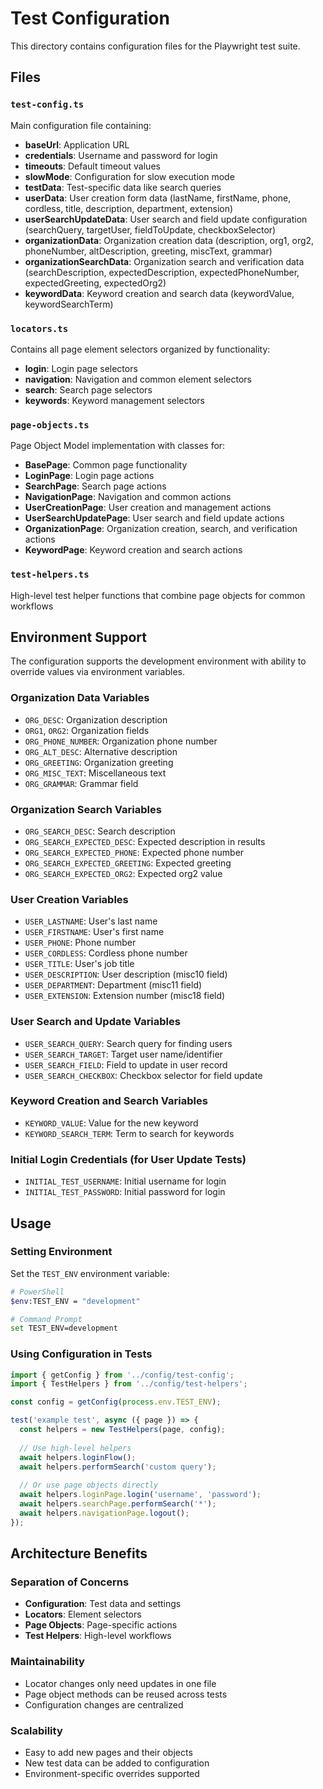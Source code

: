 # Test Configuration

This directory contains configuration files for the Playwright test suite.

## Files

### `test-config.ts`
Main configuration file containing:
- **baseUrl**: Application URL
- **credentials**: Username and password for login
- **timeouts**: Default timeout values
- **slowMode**: Configuration for slow execution mode
- **testData**: Test-specific data like search queries
- **userData**: User creation form data (lastName, firstName, phone, cordless, title, description, department, extension)
- **userSearchUpdateData**: User search and field update configuration (searchQuery, targetUser, fieldToUpdate, checkboxSelector)
- **organizationData**: Organization creation data (description, org1, org2, phoneNumber, altDescription, greeting, miscText, grammar)
- **organizationSearchData**: Organization search and verification data (searchDescription, expectedDescription, expectedPhoneNumber, expectedGreeting, expectedOrg2)
- **keywordData**: Keyword creation and search data (keywordValue, keywordSearchTerm)

### `locators.ts`
Contains all page element selectors organized by functionality:
- **login**: Login page selectors
- **navigation**: Navigation and common element selectors
- **search**: Search page selectors
- **keywords**: Keyword management selectors

### `page-objects.ts`
Page Object Model implementation with classes for:
- **BasePage**: Common page functionality
- **LoginPage**: Login page actions
- **SearchPage**: Search page actions  
- **NavigationPage**: Navigation and common actions
- **UserCreationPage**: User creation and management actions
- **UserSearchUpdatePage**: User search and field update actions
- **OrganizationPage**: Organization creation, search, and verification actions
- **KeywordPage**: Keyword creation and search actions

### `test-helpers.ts`
High-level test helper functions that combine page objects for common workflows

## Environment Support

The configuration supports the development environment with ability to override values via environment variables.

### Organization Data Variables
- `ORG_DESC`: Organization description
- `ORG1`, `ORG2`: Organization fields
- `ORG_PHONE_NUMBER`: Organization phone number
- `ORG_ALT_DESC`: Alternative description
- `ORG_GREETING`: Organization greeting
- `ORG_MISC_TEXT`: Miscellaneous text
- `ORG_GRAMMAR`: Grammar field

### Organization Search Variables
- `ORG_SEARCH_DESC`: Search description
- `ORG_SEARCH_EXPECTED_DESC`: Expected description in results
- `ORG_SEARCH_EXPECTED_PHONE`: Expected phone number
- `ORG_SEARCH_EXPECTED_GREETING`: Expected greeting
- `ORG_SEARCH_EXPECTED_ORG2`: Expected org2 value

### User Creation Variables
- `USER_LASTNAME`: User's last name
- `USER_FIRSTNAME`: User's first name
- `USER_PHONE`: Phone number
- `USER_CORDLESS`: Cordless phone number
- `USER_TITLE`: User's job title
- `USER_DESCRIPTION`: User description (misc10 field)
- `USER_DEPARTMENT`: Department (misc11 field)
- `USER_EXTENSION`: Extension number (misc18 field)

### User Search and Update Variables
- `USER_SEARCH_QUERY`: Search query for finding users
- `USER_SEARCH_TARGET`: Target user name/identifier  
- `USER_SEARCH_FIELD`: Field to update in user record
- `USER_SEARCH_CHECKBOX`: Checkbox selector for field update

### Keyword Creation and Search Variables
- `KEYWORD_VALUE`: Value for the new keyword
- `KEYWORD_SEARCH_TERM`: Term to search for keywords

### Initial Login Credentials (for User Update Tests)
- `INITIAL_TEST_USERNAME`: Initial username for login
- `INITIAL_TEST_PASSWORD`: Initial password for login

## Usage

### Setting Environment
Set the `TEST_ENV` environment variable:
```bash
# PowerShell
$env:TEST_ENV = "development"

# Command Prompt
set TEST_ENV=development
```

### Using Configuration in Tests
```typescript
import { getConfig } from '../config/test-config';
import { TestHelpers } from '../config/test-helpers';

const config = getConfig(process.env.TEST_ENV);

test('example test', async ({ page }) => {
  const helpers = new TestHelpers(page, config);
  
  // Use high-level helpers
  await helpers.loginFlow();
  await helpers.performSearch('custom query');
  
  // Or use page objects directly
  await helpers.loginPage.login('username', 'password');
  await helpers.searchPage.performSearch('*');
  await helpers.navigationPage.logout();
});
```

## Architecture Benefits

### Separation of Concerns
- **Configuration**: Test data and settings
- **Locators**: Element selectors
- **Page Objects**: Page-specific actions
- **Test Helpers**: High-level workflows

### Maintainability
- Locator changes only need updates in one file
- Page object methods can be reused across tests
- Configuration changes are centralized

### Scalability
- Easy to add new pages and their objects
- New test data can be added to configuration
- Environment-specific overrides supported
